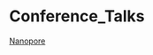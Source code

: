 # Conference_Talks

[Nanopore](https://github.com/asadprodhan/Conference_Talks/blob/main/Nanopore_Workshop_AsadProdhan_DPIRD.pdf)
